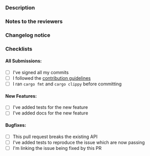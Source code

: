 <!-- You can erase any parts of this template not applicable to your Pull Request. -->

### Description

<!-- Describe the purpose of this PR, what's being adding and/or fixed -->

### Notes to the reviewers

<!-- In this section you can include notes directed to the reviewers, like explaining why some parts
of the PR were done in a specific way -->

### Changelog notice

<!-- Notice the release manager should include in the release tag message changelog -->
<!-- See https://keepachangelog.com/en/1.0.0/ for examples -->

### Checklists

#### All Submissions:

- [ ] I've signed all my commits
- [ ] I followed the [contribution guidelines](https://github.com/MetaMask/bdk-wasm/blob/master/CONTRIBUTING.md)
- [ ] I ran `cargo fmt` and `cargo clippy` before committing

#### New Features:

- [ ] I've added tests for the new feature
- [ ] I've added docs for the new feature

#### Bugfixes:

- [ ] This pull request breaks the existing API
- [ ] I've added tests to reproduce the issue which are now passing
- [ ] I'm linking the issue being fixed by this PR
